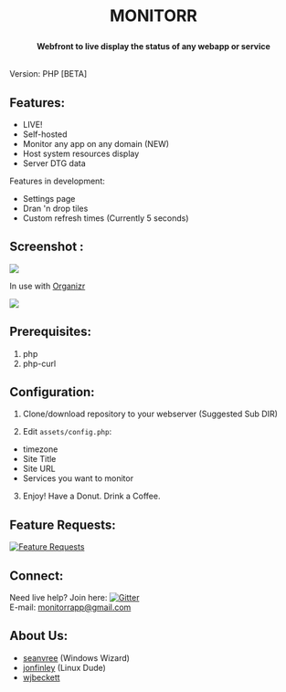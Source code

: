 
# <p align="center"><b> MONITORR </b></p>


<p align="center"><b>Webfront to live display the status of any webapp or service  </b></p>

<br>
Version:  PHP [BETA]

## Features:

- LIVE!
- Self-hosted
- Monitor any app on any domain (NEW)
- Host system resources display
- Server DTG data

Features in development:
- Settings page
- Dran 'n drop tiles
- Custom refresh times (Currently 5 seconds)


## Screenshot :

<img src="https://i.imgur.com/6fn9mMc.png[/img]">

<br>

In use with [Organizr](https://github.com/causefx/Organizr)

<img src="https://i.imgur.com/VdcgPHs.png[/img]">


## Prerequisites:
1) php
1) php-curl

## Configuration:
1) Clone/download repository to your webserver (Suggested Sub DIR)

2) Edit `assets/config.php`:
 - timezone
 - Site Title
 - Site URL
 - Services you want to monitor
3) Enjoy! Have a Donut. Drink a Coffee. 


## Feature Requests:
[![Feature Requests](https://feathub.com/Monitorr/Monitorr?format=svg)](https://feathub.com/Monitorr/Monitorr)


## Connect:
Need live help?  Join here:   [![Gitter](https://badges.gitter.im/Monitorr/chat.svg)](https://gitter.im/Monitorr/Chat)
<br>
E-mail: monitorrapp@gmail.com


## About Us:
- [seanvree](https://github.com/seanvree) (Windows Wizard)
- [jonfinley](https://github.com/jonfinley) (Linux Dude)
- [wjbeckett](https://github.com/wjbeckett)
